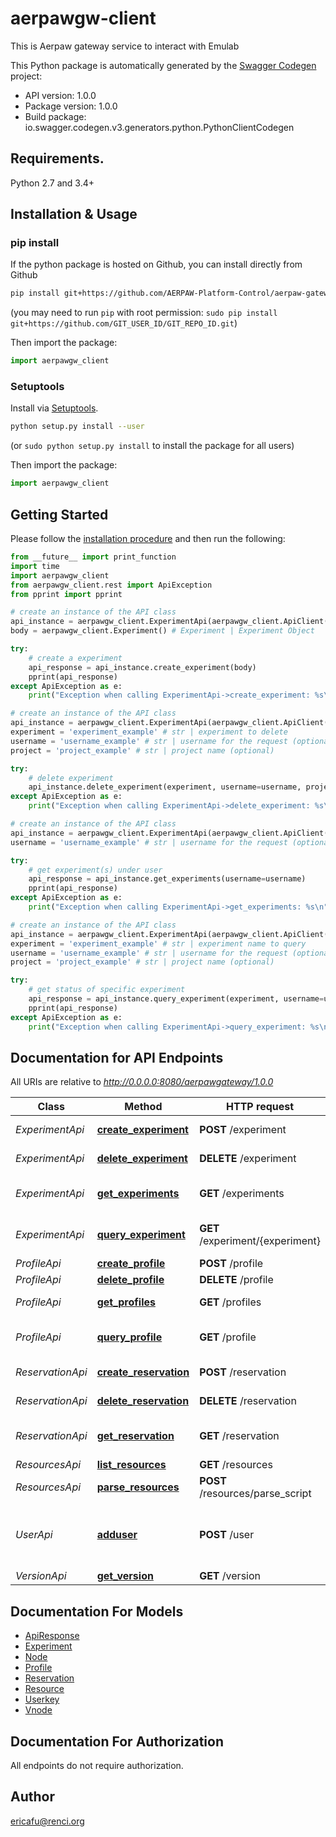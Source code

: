 # aerpawgw-client
This is Aerpaw gateway service to interact with Emulab

This Python package is automatically generated by the [Swagger Codegen](https://github.com/swagger-api/swagger-codegen) project:

- API version: 1.0.0
- Package version: 1.0.0
- Build package: io.swagger.codegen.v3.generators.python.PythonClientCodegen

## Requirements.

Python 2.7 and 3.4+

## Installation & Usage
### pip install

If the python package is hosted on Github, you can install directly from Github

```sh
pip install git+https://github.com/AERPAW-Platform-Control/aerpaw-gateway-client.git
```
(you may need to run `pip` with root permission: `sudo pip install git+https://github.com/GIT_USER_ID/GIT_REPO_ID.git`)

Then import the package:
```python
import aerpawgw_client
```

### Setuptools

Install via [Setuptools](http://pypi.python.org/pypi/setuptools).

```sh
python setup.py install --user
```
(or `sudo python setup.py install` to install the package for all users)

Then import the package:
```python
import aerpawgw_client
```

## Getting Started

Please follow the [installation procedure](#installation--usage) and then run the following:

```python
from __future__ import print_function
import time
import aerpawgw_client
from aerpawgw_client.rest import ApiException
from pprint import pprint

# create an instance of the API class
api_instance = aerpawgw_client.ExperimentApi(aerpawgw_client.ApiClient(configuration))
body = aerpawgw_client.Experiment() # Experiment | Experiment Object

try:
    # create a experiment
    api_response = api_instance.create_experiment(body)
    pprint(api_response)
except ApiException as e:
    print("Exception when calling ExperimentApi->create_experiment: %s\n" % e)

# create an instance of the API class
api_instance = aerpawgw_client.ExperimentApi(aerpawgw_client.ApiClient(configuration))
experiment = 'experiment_example' # str | experiment to delete
username = 'username_example' # str | username for the request (optional)
project = 'project_example' # str | project name (optional)

try:
    # delete experiment
    api_instance.delete_experiment(experiment, username=username, project=project)
except ApiException as e:
    print("Exception when calling ExperimentApi->delete_experiment: %s\n" % e)

# create an instance of the API class
api_instance = aerpawgw_client.ExperimentApi(aerpawgw_client.ApiClient(configuration))
username = 'username_example' # str | username for the request (optional)

try:
    # get experiment(s) under user
    api_response = api_instance.get_experiments(username=username)
    pprint(api_response)
except ApiException as e:
    print("Exception when calling ExperimentApi->get_experiments: %s\n" % e)

# create an instance of the API class
api_instance = aerpawgw_client.ExperimentApi(aerpawgw_client.ApiClient(configuration))
experiment = 'experiment_example' # str | experiment name to query
username = 'username_example' # str | username for the request (optional)
project = 'project_example' # str | project name (optional)

try:
    # get status of specific experiment
    api_response = api_instance.query_experiment(experiment, username=username, project=project)
    pprint(api_response)
except ApiException as e:
    print("Exception when calling ExperimentApi->query_experiment: %s\n" % e)
```

## Documentation for API Endpoints

All URIs are relative to *http://0.0.0.0:8080/aerpawgateway/1.0.0*

Class | Method | HTTP request | Description
------------ | ------------- | ------------- | -------------
*ExperimentApi* | [**create_experiment**](docs/ExperimentApi.md#create_experiment) | **POST** /experiment | create a experiment
*ExperimentApi* | [**delete_experiment**](docs/ExperimentApi.md#delete_experiment) | **DELETE** /experiment | delete experiment
*ExperimentApi* | [**get_experiments**](docs/ExperimentApi.md#get_experiments) | **GET** /experiments | get experiment(s) under user
*ExperimentApi* | [**query_experiment**](docs/ExperimentApi.md#query_experiment) | **GET** /experiment/{experiment} | get status of specific experiment
*ProfileApi* | [**create_profile**](docs/ProfileApi.md#create_profile) | **POST** /profile | create profile
*ProfileApi* | [**delete_profile**](docs/ProfileApi.md#delete_profile) | **DELETE** /profile | delete profile
*ProfileApi* | [**get_profiles**](docs/ProfileApi.md#get_profiles) | **GET** /profiles | get profiles under user
*ProfileApi* | [**query_profile**](docs/ProfileApi.md#query_profile) | **GET** /profile | query specific profile
*ReservationApi* | [**create_reservation**](docs/ReservationApi.md#create_reservation) | **POST** /reservation | create reservation
*ReservationApi* | [**delete_reservation**](docs/ReservationApi.md#delete_reservation) | **DELETE** /reservation | delete reservation
*ReservationApi* | [**get_reservation**](docs/ReservationApi.md#get_reservation) | **GET** /reservation | get reservation under user
*ResourcesApi* | [**list_resources**](docs/ResourcesApi.md#list_resources) | **GET** /resources | list resources
*ResourcesApi* | [**parse_resources**](docs/ResourcesApi.md#parse_resources) | **POST** /resources/parse_script | Parse resources
*UserApi* | [**adduser**](docs/UserApi.md#adduser) | **POST** /user | add/update user and sshkey on experiment nodes
*VersionApi* | [**get_version**](docs/VersionApi.md#get_version) | **GET** /version | API version

## Documentation For Models

 - [ApiResponse](docs/ApiResponse.md)
 - [Experiment](docs/Experiment.md)
 - [Node](docs/Node.md)
 - [Profile](docs/Profile.md)
 - [Reservation](docs/Reservation.md)
 - [Resource](docs/Resource.md)
 - [Userkey](docs/Userkey.md)
 - [Vnode](docs/Vnode.md)

## Documentation For Authorization

 All endpoints do not require authorization.


## Author

ericafu@renci.org

